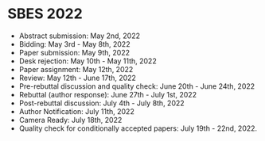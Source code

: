 # SBES 2022

- Abstract submission: May 2nd, 2022
- Bidding: May 3rd - May 8th, 2022
- Paper submission: May 9th, 2022
- Desk rejection: May 10th - May 11th, 2022
- Paper assignment: May 12th, 2022
- Review: May 12th - June 17th, 2022
- Pre-rebuttal discussion and quality check: June 20th - June 24th, 2022
- Rebuttal (author response): June 27th - July 1st, 2022
- Post-rebuttal discussion: July 4th - July 8th, 2022
- Author Notification: July 11th, 2022
- Camera Ready: July 18th, 2022
- Quality check for conditionally accepted papers: July 19th - 22nd, 2022.